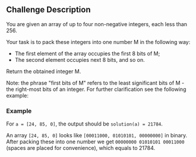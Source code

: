## Challenge Description

You are given an array of up to four non-negative integers, each less than 256.

Your task is to pack these integers into one number M in the following way:

- The first element of the array occupies the first 8 bits of M;
- The second element occupies next 8 bits, and so on.

Return the obtained integer M.

Note: the phrase "first bits of M" refers to the least significant bits of M - the right-most bits of an integer. For further clarification see the following example:

### Example 

For `a = [24, 85, 0]`, the output should be `solution(a) = 21784`.

An array `[24, 85, 0]` looks like `[00011000, 01010101, 00000000]` in binary.
After packing these into one number we get `00000000 01010101 00011000` (spaces are placed for convenience), which equals to 21784.